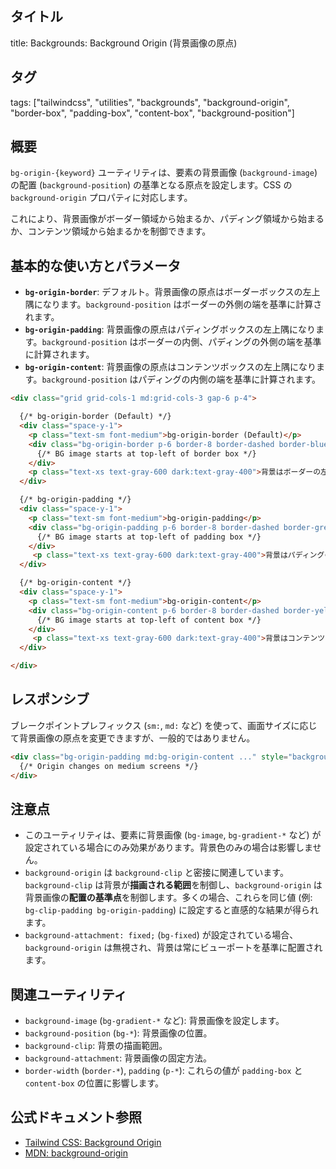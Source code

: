 ## タイトル
title: Backgrounds: Background Origin (背景画像の原点)

## タグ
tags: ["tailwindcss", "utilities", "backgrounds", "background-origin", "border-box", "padding-box", "content-box", "background-position"]

## 概要
`bg-origin-{keyword}` ユーティリティは、要素の背景画像 (`background-image`) の配置 (`background-position`) の基準となる原点を設定します。CSS の `background-origin` プロパティに対応します。

これにより、背景画像がボーダー領域から始まるか、パディング領域から始まるか、コンテンツ領域から始まるかを制御できます。

## 基本的な使い方とパラメータ

*   **`bg-origin-border`**: デフォルト。背景画像の原点はボーダーボックスの左上隅になります。`background-position` はボーダーの外側の端を基準に計算されます。
*   **`bg-origin-padding`**: 背景画像の原点はパディングボックスの左上隅になります。`background-position` はボーダーの内側、パディングの外側の端を基準に計算されます。
*   **`bg-origin-content`**: 背景画像の原点はコンテンツボックスの左上隅になります。`background-position` はパディングの内側の端を基準に計算されます。

```html
<div class="grid grid-cols-1 md:grid-cols-3 gap-6 p-4">

  {/* bg-origin-border (Default) */}
  <div class="space-y-1">
    <p class="text-sm font-medium">bg-origin-border (Default)</p>
    <div class="bg-origin-border p-6 border-8 border-dashed border-blue-500/50 bg-blue-100 dark:bg-blue-900/30 rounded h-40 bg-no-repeat" style="background-image: url('https://via.placeholder.com/50/0000FF/FFFFFF?text=BG'); background-position: top left;">
      {/* BG image starts at top-left of border box */}
    </div>
    <p class="text-xs text-gray-600 dark:text-gray-400">背景はボーダーの左上から配置</p>
  </div>

  {/* bg-origin-padding */}
  <div class="space-y-1">
    <p class="text-sm font-medium">bg-origin-padding</p>
    <div class="bg-origin-padding p-6 border-8 border-dashed border-green-500/50 bg-green-100 dark:bg-green-900/30 rounded h-40 bg-no-repeat" style="background-image: url('https://via.placeholder.com/50/008000/FFFFFF?text=BG'); background-position: top left;">
      {/* BG image starts at top-left of padding box */}
    </div>
     <p class="text-xs text-gray-600 dark:text-gray-400">背景はパディングの左上から配置</p>
  </div>

  {/* bg-origin-content */}
  <div class="space-y-1">
    <p class="text-sm font-medium">bg-origin-content</p>
    <div class="bg-origin-content p-6 border-8 border-dashed border-yellow-500/50 bg-yellow-100 dark:bg-yellow-800/30 rounded h-40 bg-no-repeat" style="background-image: url('https://via.placeholder.com/50/FFA500/FFFFFF?text=BG'); background-position: top left;">
      {/* BG image starts at top-left of content box */}
    </div>
     <p class="text-xs text-gray-600 dark:text-gray-400">背景はコンテンツの左上から配置</p>
  </div>

</div>
```

## レスポンシブ

ブレークポイントプレフィックス (`sm:`, `md:` など) を使って、画面サイズに応じて背景画像の原点を変更できますが、一般的ではありません。

```html
<div class="bg-origin-padding md:bg-origin-content ..." style="background-image: url(...)">
  {/* Origin changes on medium screens */}
</div>
```

## 注意点

*   このユーティリティは、要素に背景画像 (`bg-image`, `bg-gradient-*` など) が設定されている場合にのみ効果があります。背景色のみの場合は影響しません。
*   `background-origin` は `background-clip` と密接に関連しています。`background-clip` は背景が**描画される範囲**を制御し、`background-origin` は背景画像の**配置の基準点**を制御します。多くの場合、これらを同じ値 (例: `bg-clip-padding bg-origin-padding`) に設定すると直感的な結果が得られます。
*   `background-attachment: fixed;` (`bg-fixed`) が設定されている場合、`background-origin` は無視され、背景は常にビューポートを基準に配置されます。

## 関連ユーティリティ

*   `background-image` (`bg-gradient-*` など): 背景画像を設定します。
*   `background-position` (`bg-*`): 背景画像の位置。
*   `background-clip`: 背景の描画範囲。
*   `background-attachment`: 背景画像の固定方法。
*   `border-width` (`border-*`), `padding` (`p-*`): これらの値が `padding-box` と `content-box` の位置に影響します。

## 公式ドキュメント参照
*   [Tailwind CSS: Background Origin](https://tailwindcss.com/docs/background-origin)
*   [MDN: background-origin](https://developer.mozilla.org/en-US/docs/Web/CSS/background-origin)